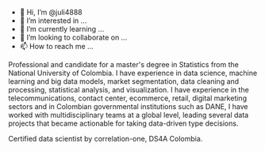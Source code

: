 - 👋 Hi, I’m @juli4888
- 👀 I’m interested in ...
- 🌱 I’m currently learning ...
- 💞️ I’m looking to collaborate on ...
- 📫 How to reach me ...

Professional and candidate for a master's degree in Statistics from the National University of Colombia. 
I have experience in data science, machine learning and big data models, market segmentation, data cleaning and processing, statistical analysis, and visualization. 
I have experience in the telecommunications, contact center, ecommerce, retail, digital marketing sectors and in Colombian governmental institutions such as DANE, 
I have worked with multidisciplinary teams at a global level, leading several data projects that became actionable for taking data-driven type decisions.

Certified data scientist by correlation-one, DS4A Colombia.

